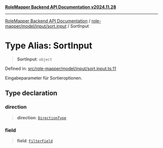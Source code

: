 [**RoleMapper Backend API Documentation v2024.11.28**](../../../../../README.md)

***

[RoleMapper Backend API Documentation](../../../../../modules.md) / [role-mapper/model/input/sort.input](../README.md) / SortInput

# Type Alias: SortInput

> **SortInput**: `object`

Defined in: [src/role-mapper/model/input/sort.input.ts:11](https://github.com/FlowCraft-AG/RoleMapper/blob/046a4446f7c1ce6f2997dfd7b028c1b4223ffb6a/backend/src/role-mapper/model/input/sort.input.ts#L11)

Eingabeparameter für Sortieroptionen.

## Type declaration

### direction

> **direction**: [`DirectionType`](DirectionType.md)

### field

> **field**: [`FilterField`](../../../types/filter.type/type-aliases/FilterField.md)
